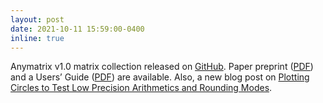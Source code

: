 ```yaml
---
layout: post
date: 2021-10-11 15:59:00-0400
inline: true
---
```


Anymatrix v1.0 matrix collection released on [GitHub](https://github.com/mmikaitis/anymatrix). Paper preprint ([PDF](http://eprints.maths.manchester.ac.uk/2835/1/paper.pdf)) and a Users’ Guide ([PDF](http://eprints.maths.manchester.ac.uk/2834/1/guide.pdf)) are available. Also, a new blog post on [Plotting Circles to Test Low Precision Arithmetics and Rounding Modes](https://nla-group.org/2021/10/11/plotting-circles-to-test-low-precision-arithmetics-and-rounding-modes/).
